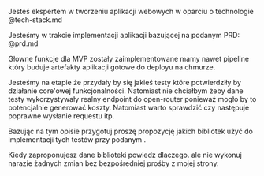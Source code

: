 Jesteś ekspertem w tworzeniu aplikacji webowych w oparciu o technologie 
<technology> 
@tech-stack.md 
</technology>

Jesteśmy w trakcie implementacji aplikacji bazującej na podanym PRD:
<prd>
@prd.md 
</prd>

Głowne funkcje dla MVP zostały zaimplementowane mamy nawet pipeline który buduje artefakty aplikacji gotowe do deployu na chmurze. 

Jesteśmy na etapie że przydały by się jakieś testy które potwierdziły by działanie core'owej funkcjonalności. Natomiast nie chciałbym żeby dane testy wykorzystywały realny endpoint do open-router ponieważ mogło by to potencjalnie generować koszty. Natomiast warto sprawdzić czy następuje poprawne wysłanie requestu itp. 

Bazując na tym opisie przygotuj proszę propozycję jakich bibliotek użyć do implementacji tych testów przy podanym <technology/> .

Kiedy zaproponujesz dane biblioteki powiedz dlaczego. ale nie wykonuj narazie żadnych zmian bez bezpośredniej prośby z mojej strony. 